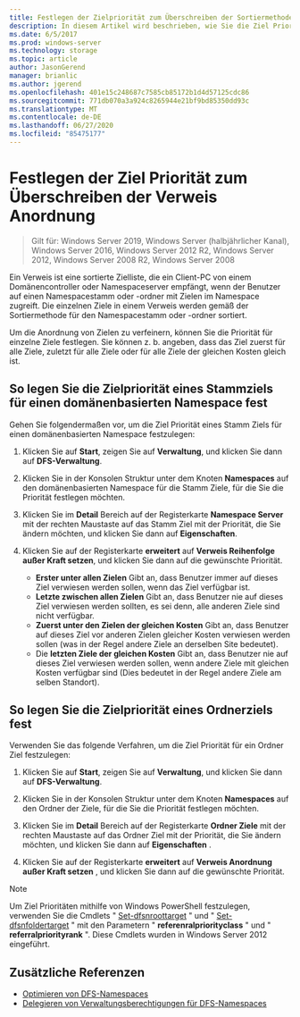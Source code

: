 ```yaml
---
title: Festlegen der Zielpriorität zum Überschreiben der Sortiermethode von Verweisen
description: In diesem Artikel wird beschrieben, wie Sie die Ziel Priorität festlegen
ms.date: 6/5/2017
ms.prod: windows-server
ms.technology: storage
ms.topic: article
author: JasonGerend
manager: brianlic
ms.author: jgerend
ms.openlocfilehash: 401e15c248687c7585cb85172b1d4d57125cdc86
ms.sourcegitcommit: 771db070a3a924c8265944e21bf9bd85350dd93c
ms.translationtype: MT
ms.contentlocale: de-DE
ms.lasthandoff: 06/27/2020
ms.locfileid: "85475177"
---
```

# <a name="set-target-priority-to-override-referral-ordering"></a>Festlegen der Ziel Priorität zum Überschreiben der Verweis Anordnung

> Gilt für: Windows Server 2019, Windows Server (halbjährlicher Kanal), Windows Server 2016, Windows Server 2012 R2, Windows Server 2012, Windows Server 2008 R2, Windows Server 2008

Ein Verweis ist eine sortierte Zielliste, die ein Client-PC von einem Domänencontroller oder Namespaceserver empfängt, wenn der Benutzer auf einen Namespacestamm oder -ordner mit Zielen im Namespace zugreift. Die einzelnen Ziele in einem Verweis werden gemäß der Sortiermethode für den Namespacestamm oder -ordner sortiert.

Um die Anordnung von Zielen zu verfeinern, können Sie die Priorität für einzelne Ziele festlegen. Sie können z. b. angeben, dass das Ziel zuerst für alle Ziele, zuletzt für alle Ziele oder für alle Ziele der gleichen Kosten gleich ist.

## <a name="to-set-target-priority-on-a-root-target-for-a-domain-based-namespace"></a>So legen Sie die Zielpriorität eines Stammziels für einen domänenbasierten Namespace fest

Gehen Sie folgendermaßen vor, um die Ziel Priorität eines Stamm Ziels für einen domänenbasierten Namespace festzulegen:

1.  Klicken Sie auf **Start**, zeigen Sie auf **Verwaltung**, und klicken Sie dann auf **DFS-Verwaltung**.

2.  Klicken Sie in der Konsolen Struktur unter dem Knoten **Namespaces** auf den domänenbasierten Namespace für die Stamm Ziele, für die Sie die Priorität festlegen möchten.

3.  Klicken Sie im **Detail** Bereich auf der Registerkarte **Namespace Server** mit der rechten Maustaste auf das Stamm Ziel mit der Priorität, die Sie ändern möchten, und klicken Sie dann auf **Eigenschaften**.

4.  Klicken Sie auf der Registerkarte **erweitert** auf **Verweis Reihenfolge außer Kraft setzen**, und klicken Sie dann auf die gewünschte Priorität.

    -   **Erster unter allen Zielen**  Gibt an, dass Benutzer immer auf dieses Ziel verwiesen werden sollen, wenn das Ziel verfügbar ist.
    -   **Letzte zwischen allen Zielen** Gibt an, dass Benutzer nie auf dieses Ziel verwiesen werden sollten, es sei denn, alle anderen Ziele sind nicht verfügbar.
    -   **Zuerst unter den Zielen der gleichen Kosten**  Gibt an, dass Benutzer auf dieses Ziel vor anderen Zielen gleicher Kosten verwiesen werden sollen (was in der Regel andere Ziele an derselben Site bedeutet).
    -   Die **letzten Ziele der gleichen Kosten**  Gibt an, dass Benutzer nie auf dieses Ziel verwiesen werden sollen, wenn andere Ziele mit gleichen Kosten verfügbar sind (Dies bedeutet in der Regel andere Ziele am selben Standort).

## <a name="to-set-target-priority-on-a-folder-target"></a>So legen Sie die Zielpriorität eines Ordnerziels fest

Verwenden Sie das folgende Verfahren, um die Ziel Priorität für ein Ordner Ziel festzulegen:

1.  Klicken Sie auf **Start**, zeigen Sie auf **Verwaltung**, und klicken Sie dann auf **DFS-Verwaltung**.

2.  Klicken Sie in der Konsolen Struktur unter dem Knoten **Namespaces** auf den Ordner der Ziele, für die Sie die Priorität festlegen möchten.

3.  Klicken Sie im **Detail** Bereich auf der Registerkarte **Ordner Ziele** mit der rechten Maustaste auf das Ordner Ziel mit der Priorität, die Sie ändern möchten, und klicken Sie dann auf **Eigenschaften** .

4.  Klicken Sie auf der Registerkarte **erweitert** auf **Verweis Anordnung außer Kraft setzen** , und klicken Sie dann auf die gewünschte Priorität.

> [!NOTE]
> Um Ziel Prioritäten mithilfe von Windows PowerShell festzulegen, verwenden Sie die Cmdlets " [Set-dfsnroottarget](https://technet.microsoft.com/library/jj884266.aspx) " und " [Set-dfsnfoldertarget](https://technet.microsoft.com/library/jj884264.aspx) " mit den Parametern " **referenralpriorityclass** " und " **referralpriorityrank** ". Diese Cmdlets wurden in Windows Server 2012 eingeführt.

## <a name="additional-references"></a>Zusätzliche Referenzen

-   [Optimieren von DFS-Namespaces](tuning-dfs-namespaces.md)
-   [Delegieren von Verwaltungsberechtigungen für DFS-Namespaces](delegate-management-permissions-for-dfs-namespaces.md)